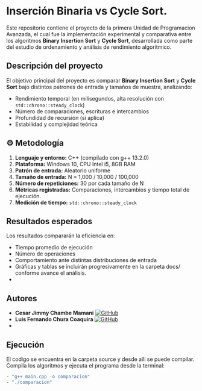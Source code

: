 # Inserción Binaria vs Cycle Sort.

Este repositorio contiene el proyecto de la primera Unidad de Programacion Avanzada, el cual fue la implementación experimental y comparativa entre los algoritmos **Binary Insertion Sort** y **Cycle Sort**, desarrollada como parte del estudio de ordenamiento y análisis de rendimiento algorítmico.

## Descripción del proyecto

El objetivo principal del proyecto es comparar **Binary Insertion Sort** y **Cycle Sort** bajo distintos patrones de entrada y tamaños de muestra, analizando:
- Rendimiento temporal (en milisegundos, alta resolución con `std::chrono::steady_clock`)
- Número de comparaciones, escrituras e intercambios
- Profundidad de recursión (si aplica)
- Estabilidad y complejidad teórica

## ⚙️ Metodología
1. **Lenguaje y entorno:** C++ (compilado con g++ 13.2.0)  
2. **Plataforma:** Windows 10, CPU Intel i5, 8GB RAM  
3. **Patrón de entrada:** Aleatorio uniforme  
4. **Tamaño de entrada:** N = 1,000 / 10,000 / 100,000  
5. **Número de repeticiones:** 30 por cada tamaño de N  
6. **Métricas registradas:** Comparaciones, intercambios y tiempo total de ejecución.  
7. **Medición de tiempo:** `std::chrono::steady_clock`

## Resultados esperados

Los resultados compararán la eficiencia en:
- Tiempo promedio de ejecución
- Número de operaciones
- Comportamiento ante distintas distribuciones de entrada
- Gráficas y tablas se incluirán progresivamente en la carpeta docs/ conforme avance el análisis.
- 
## Autores

- **Cesar Jimmy Chambe Mamani**     [![GitHub](https://img.shields.io/badge/GitHub-000?style=flat&logo=github&logoColor=white)](https://github.com/KitllyCat)
- **Luis Fernando Chura Coaquira**     [![GitHub](https://img.shields.io/badge/GitHub-000?style=flat&logo=github&logoColor=white)](https://github.com/AlguienXD888)
- 
## Ejecución
El codigo se encuentra en la carpeta source y desde alli se puede compilar. Compila los algoritmos y ejecuta el programa desde la terminal:
```bash
- "g++ main.cpp -o comparacion"
- "./comparacion"
